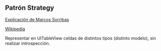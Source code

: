 ## Patrón Strategy

[Explicación de Marcos Sorribas](http://www.migueldiazrubio.com/2014/07/10/desarrollo-ios-utilizar-el-patron-strategy-para-dibujar-diferentes-celdas-en-una-uitableview/#comments)

[Wikipedia](http://en.wikipedia.org/wiki/Strategy_pattern)

Representar en UITableView celdas de distintos tipos (distinto modelo), sin realizar introspección.